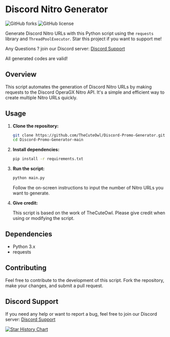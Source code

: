 # Discord Nitro Generator

![GitHub forks](https://img.shields.io/github/forks/TheCuteOwl/Discord-Promo-Generator?style=flat-square)
![GitHub license](https://img.shields.io/github/license/TheCuteOwl/Discord-Promo-Generator?style=flat-square)

Generate Discord Nitro URLs with this Python script using the `requests` library and `ThreadPoolExecutor`. Star this project if you want to support me!

Any Questions ? join our Discord server: [Discord Support](https://discord.gg/SKGjXfmFga)

All generated codes are valid!

## Overview

This script automates the generation of Discord Nitro URLs by making requests to the Discord OperaGX Nitro API. It's a simple and efficient way to create multiple Nitro URLs quickly.

## Usage

1. **Clone the repository:**

   ```bash
   git clone https://github.com/TheCuteOwl/Discord-Promo-Generator.git
   cd Discord-Promo-Generator-main
   ```

2. **Install dependencies:**

   ```bash
   pip install -r requirements.txt
   ```

3. **Run the script:**

   ```bash
   python main.py
   ```

   Follow the on-screen instructions to input the number of Nitro URLs you want to generate.

4. **Give credit:**

   This script is based on the work of TheCuteOwl. Please give credit when using or modifying the script.

## Dependencies

- Python 3.x
- requests

## Contributing

Feel free to contribute to the development of this script. Fork the repository, make your changes, and submit a pull request.

## Discord Support

If you need any help or want to report a bug, feel free to join our Discord server: [Discord Support](https://discord.gg/SKGjXfmFga)

[![Star History Chart](https://api.star-history.com/svg?repos=TheCuteOwl/Discord-Promo-Generator&type=Date)](https://star-history.com/#TheCuteOwl/Discord-Promo-Generator&Date)
